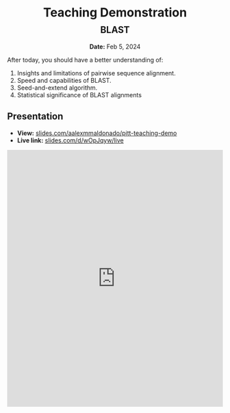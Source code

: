 <h1 style="margin-bottom: 0.4em; text-align: center;">
    <b>Teaching Demonstration</b><br>
</h1>
<h2 style="margin-top: 0.0em; text-align: center;">
    BLAST
</h2>
<p style="text-align: center;">
    <b>Date:</b> Feb 5, 2024
</p>

After today, you should have a better understanding of:

1.  Insights and limitations of pairwise sequence alignment.
2.  Speed and capabilities of BLAST.
3.  Seed-and-extend algorithm.
4.  Statistical significance of BLAST alignments

## Presentation

-   **View:** [slides.com/aalexmmaldonado/pitt-teaching-demo](https://slides.com/aalexmmaldonado/pitt-teaching-demo)
-   **Live link:** [slides.com/d/wOpJqyw/live](https://slides.com/d/wOpJqyw/live)

<iframe src="https://slides.com/aalexmmaldonado/pitt-teaching-demo/embed?byline=hidden&share=hidden" width="100%" height="600" title="Pitt Teaching Demo" scrolling="no" frameborder="0" webkitallowfullscreen mozallowfullscreen allowfullscreen></iframe>
